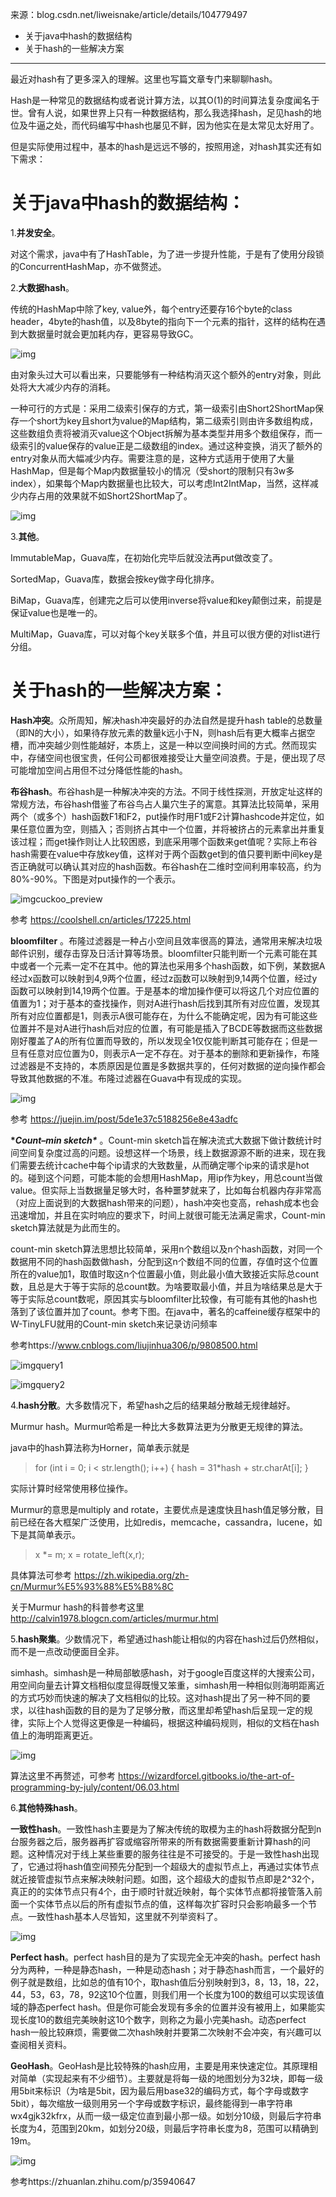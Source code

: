 来源：blog.csdn.net/liweisnake/article/details/104779497

- 关于java中hash的数据结构
- 关于hash的一些解决方案

------

最近对hash有了更多深入的理解。这里也写篇文章专门来聊聊hash。

Hash是一种常见的数据结构或者说计算方法，以其O(1)的时间算法复杂度闻名于世。曾有人说，如果世界上只有一种数据结构，那么我选择hash，足见hash的地位及牛逼之处，而代码编写中hash也屡见不鲜，因为他实在是太常见太好用了。

但是实际使用过程中，基本的hash是远远不够的，按照用途，对hash其实还有如下需求：

# 关于java中hash的数据结构：

1.**并发安全**。

对这个需求，java中有了HashTable，为了进一步提升性能，于是有了使用分段锁的ConcurrentHashMap，亦不做赘述。

2.**大数据hash**。

传统的HashMap中除了key, value外，每个entry还要存16个byte的class header，4byte的hash值，以及8byte的指向下一个元素的指针，这样的结构在遇到大数据量时就会更加耗内存，更容易导致GC。

![img](https://mmbiz.qpic.cn/mmbiz_png/JdLkEI9sZfdNbsKXtgzMj9FI5gJFFmvBCetgvPGIgTP51bkXkmXic86noaY90snmJtNZUoGSMTNUGScG1DyciaVg/640?wx_fmt=png&tp=webp&wxfrom=5&wx_lazy=1&wx_co=1)

由对象头过大可以看出来，只要能够有一种结构消灭这个额外的entry对象，则此处将大大减少内存的消耗。

一种可行的方式是：采用二级索引保存的方式，第一级索引由Short2ShortMap保存一个short为key且short为value的Map结构，第二级索引则由许多数组构成，这些数组负责将被消灭value这个Object拆解为基本类型并用多个数组保存，而一级索引的value保存的value正是二级数组的index。通过这种变换，消灭了额外的entry对象从而大幅减少内存。需要注意的是，这种方式适用于使用了大量HashMap，但是每个Map内数据量较小的情况（受short的限制只有3w多index），如果每个Map内数据量也比较大，可以考虑Int2IntMap，当然，这样减少内存占用的效果就不如Short2ShortMap了。

![img](https://mmbiz.qpic.cn/mmbiz_png/JdLkEI9sZfdNbsKXtgzMj9FI5gJFFmvBwib5vnAXiaiaZ1yXxLM2UxD8Ev6H8bWVBG5mHse4Sp5NicZuddEMPibktFA/640?wx_fmt=png&tp=webp&wxfrom=5&wx_lazy=1&wx_co=1)

3.**其他**。

ImmutableMap，Guava库，在初始化完毕后就没法再put做改变了。

SortedMap，Guava库，数据会按key做字母化排序。

BiMap，Guava库，创建完之后可以使用inverse将value和key颠倒过来，前提是保证value也是唯一的。

MultiMap，Guava库，可以对每个key关联多个值，并且可以很方便的对list进行分组。

# 关于hash的一些解决方案：

**Hash冲突**。众所周知，解决hash冲突最好的办法自然是提升hash table的总数量（即N的大小），如果待存放元素的数量k远小于N，则hash后有更大概率占据空槽，而冲突越少则性能越好，本质上，这是一种以空间换时间的方式。然而现实中，存储空间也很宝贵，任何公司都很难接受让大量空间浪费。于是，便出现了尽可能增加空间占用但不过分降低性能的hash。

**布谷hash**。布谷hash是一种解决冲突的方法。不同于线性探测，开放定址这样的常规方法，布谷hash借鉴了布谷鸟占人巢穴生子的寓意。其算法比较简单，采用两个（或多个）hash函数F1和F2，put操作时用F1或F2计算hashcode并定位，如果任意位置为空，则插入；否则挤占其中一个位置，并将被挤占的元素拿出并重复该过程；而get操作则让人比较困惑，到底采用哪个函数来get值呢？实际上布谷hash需要在value中存放key值，这样对于两个函数get到的值只要判断中间key是否正确就可以确认其对应的hash函数。布谷hash在二维时空间利用率较高，约为80%-90%。下图是对put操作的一个表示。

![img](https://mmbiz.qpic.cn/mmbiz_jpg/JdLkEI9sZfdNbsKXtgzMj9FI5gJFFmvBXULcDXwYuBtQ9hQJ9amutja6icBZmJw3GGRfVEUP0IIBV3HJB96XN3Q/640?wx_fmt=jpeg&tp=webp&wxfrom=5&wx_lazy=1&wx_co=1)cuckoo_preview

参考 https://coolshell.cn/articles/17225.html

**bloomfilter** 。布隆过滤器是一种占小空间且效率很高的算法，通常用来解决垃圾邮件识别，缓存击穿及日活计算等场景。bloomfilter只能判断一个元素可能在其中或者一个元素一定不在其中。他的算法也采用多个hash函数，如下例，某数据A经过x函数可以映射到4,9两个位置，经过z函数可以映射到9,14两个位置，经过y函数可以映射到14,19两个位置。于是基本的增加操作便可以将这几个对应位置的值置为1；对于基本的查找操作，则对A进行hash后找到其所有对应位置，发现其所有对应位置都是1，则表示A很可能存在，为什么不能确定呢，因为有可能这些位置并不是对A进行hash后对应的位置，有可能是插入了BCDE等数据而这些数据刚好覆盖了A的所有位置而导致的，所以发现全1仅仅能判断其可能存在；但是一旦有任意对应位置为0，则表示A一定不存在。对于基本的删除和更新操作，布隆过滤器是不支持的，本质原因是位置是多数据共享的，任何对数据的逆向操作都会导致其他数据的不准。布隆过滤器在Guava中有现成的实现。

![img](https://mmbiz.qpic.cn/mmbiz_png/JdLkEI9sZfdNbsKXtgzMj9FI5gJFFmvBGwJkN44W39TLThflYzt1qYfJ9vrwD8jtLrxTO3m1HQr5CyibUdHbqOw/640?wx_fmt=png&tp=webp&wxfrom=5&wx_lazy=1&wx_co=1)

参考 https://juejin.im/post/5de1e37c5188256e8e43adfc

**\**Count–min sketch\**** 。Count-min sketch旨在解决流式大数据下做计数统计时间空间复杂度过高的问题。设想这样一个场景，线上数据源源不断的进来，现在我们需要去统计cache中每个ip请求的大致数量，从而确定哪个ip来的请求是hot的。碰到这个问题，可能本能的会想用HashMap，用ip作为key，用总count当做value。但实际上当数据量足够大时，各种噩梦就来了，比如每台机器内存非常高（对应上面说到的大数据hash带来的问题），hash冲突也变高，rehash成本也会迅速增加，并且在实时响应的要求下，时间上就很可能无法满足需求，Count-min sketch算法就是为此而生的。

count-min sketch算法思想比较简单，采用n个数组以及n个hash函数，对同一个数据用不同的hash函数做hash，分配到这n个数组不同的位置，存值时这个位置所在的value加1，取值时取这n个位置最小值，则此最小值大致接近实际总count数，且总是大于等于实际的总count数。为啥要取最小值，并且为啥结果总是大于等于实际总count数呢，原因其实与bloomfilter比较像，有可能有其他的hash也落到了该位置并加了count。参考下图。在java中，著名的caffeine缓存框架中的W-TinyLFU就用的Count-min sketch来记录访问频率

参考https://www.cnblogs.com/liujinhua306/p/9808500.html

![img](https://mmbiz.qpic.cn/mmbiz_png/JdLkEI9sZfdNbsKXtgzMj9FI5gJFFmvBh6moG5RXJ7z2gKutiaosnaO7vojQ4zaQZFZicDQgRC2BLtJDrL8v56yQ/640?wx_fmt=png&tp=webp&wxfrom=5&wx_lazy=1&wx_co=1)query1

![img](https://mmbiz.qpic.cn/mmbiz_png/JdLkEI9sZfdNbsKXtgzMj9FI5gJFFmvBDicV9ZtLnrvyGcic9q6IwasYLo07icnicUek0umuIbmldy6gyyzecCZd3Q/640?wx_fmt=png&tp=webp&wxfrom=5&wx_lazy=1&wx_co=1)query2

4.**hash分散**。大多数情况下，希望hash之后的结果越分散越无规律越好。

Murmur hash。Murmur哈希是一种比大多数算法更为分散更无规律的算法。

java中的hash算法称为Horner，简单表示就是

> for (int i = 0; i < str.length(); i++) { hash = 31*hash + str.charAt[i]; }

实际计算时经常使用移位操作。

Murmur的意思是multiply and rotate，主要优点是速度快且hash值足够分散，目前已经在各大框架广泛使用，比如redis，memcache，cassandra，lucene，如下是其简单表示。

> x *= m; x = rotate_left(x,r);

具体算法可参考 https://zh.wikipedia.org/zh-cn/Murmur%E5%93%88%E5%B8%8C

关于Murmur hash的科普参考这里 http://calvin1978.blogcn.com/articles/murmur.html

5.**hash聚集**。少数情况下，希望通过hash能让相似的内容在hash过后仍然相似，而不是一点改动便面目全非。

simhash。simhash是一种局部敏感hash，对于google百度这样的大搜索公司，用空间向量去计算文档相似度显得既慢又笨重，simhash用一种相似则海明距离近的方式巧妙而快速的解决了文档相似的比较。这对hash提出了另一种不同的要求，以往hash函数的目的是为了足够分散，而这里却希望hash后呈现一定的规律，实际上个人觉得这更像是一种编码，根据这种编码规则，相似的文档在hash值上的海明距离更近。

![img](https://mmbiz.qpic.cn/mmbiz_jpg/JdLkEI9sZfdNbsKXtgzMj9FI5gJFFmvBD5xHrvticlPX1w27P3AYVVBTUS5kCFQObPaHEDgRSibyQlANU2B5Psvg/640?wx_fmt=jpeg&tp=webp&wxfrom=5&wx_lazy=1&wx_co=1)

算法这里不再赘述，可参考 https://wizardforcel.gitbooks.io/the-art-of-programming-by-july/content/06.03.html

6.**其他特殊hash**。

**一致性hash**。一致性hash主要是为了解决传统的取模为主的hash将数据分配到n台服务器之后，服务器再扩容或缩容所带来的所有数据需要重新计算hash的问题。这种情况对于线上某些重要的服务往往是不可接受的。于是一致性hash出现了，它通过将hash值空间预先分配到一个超级大的虚拟节点上，再通过实体节点就近接管虚拟节点来解决映射问题。如图，这个超级大的虚拟节点即是2^32个，真正的的实体节点只有4个，由于顺时针就近映射，每个实体节点都将接管落入前面一个实体节点以后的所有虚拟节点的值，这样每次扩容时只会影响最多一个节点。一致性hash基本人尽皆知，这里就不列举资料了。

![img](https://mmbiz.qpic.cn/mmbiz_png/JdLkEI9sZfdNbsKXtgzMj9FI5gJFFmvBicdhVBqW6wTgz6UvyFELwh8URibOVCeeYskGGibYWe8cxXd8yo9AH3tEA/640?wx_fmt=png&tp=webp&wxfrom=5&wx_lazy=1&wx_co=1)

**Perfect hash**。perfect hash目的是为了实现完全无冲突的hash。perfect hash分为两种，一种是静态hash，一种是动态hash；对于静态hash而言，一个最好的例子就是数组，比如总的值有10个，取hash值后分别映射到3，8，13，18，22，44，53，63，78，92这10个位置，则我们用一个长度为100的数组可以实现该值域的静态perfect hash。但是你可能会发现有多余的位置并没有被用上，如果能实现长度10的数组完美映射这10个数字，则称之为最小完美hash。动态perfect hash一般比较麻烦，需要做二次hash映射并要第二次映射不会冲突，有兴趣可以查阅相关资料。

**GeoHash**。GeoHash是比较特殊的hash应用，主要是用来快速定位。其原理相对简单（实现起来有不少细节）。主要就是将每一级的地图划分为32块，即每一级用5bit来标识（为啥是5bit，因为最后用base32的编码方式，每个字母或数字5bit），每次缩放一级则用另一个字母或数字标识，最终能得到一串字符串wx4gjk32kfrx，从而一级一级定位直到最小那一级。如划分10级，则最后字符串长度为4，范围到20km，如划分20级，则最后字符串长度为8，范围可以精确到19m。

![img](https://mmbiz.qpic.cn/mmbiz_jpg/JdLkEI9sZfdNbsKXtgzMj9FI5gJFFmvBicDonSl6icibA1Qet1PQQD2VjKS3lWSJeZx4QuxZzGe4Om6zSfoaB9ibTQ/640?wx_fmt=jpeg&tp=webp&wxfrom=5&wx_lazy=1&wx_co=1)

参考https://zhuanlan.zhihu.com/p/35940647